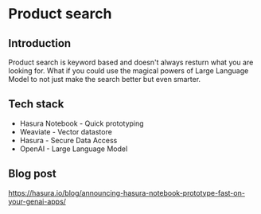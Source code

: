 # Product search

## Introduction 
Product search is keyword based and doesn't always resturn what you are looking for. What if you could use the magical powers of Large Language Model to not just make the search better but even smarter.

## Tech stack 
* Hasura Notebook - Quick prototyping 
* Weaviate - Vector datastore
* Hasura - Secure Data Access
* OpenAI - Large Language Model


## Blog post
https://hasura.io/blog/announcing-hasura-notebook-prototype-fast-on-your-genai-apps/
